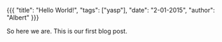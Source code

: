 {{{
  "title": "Hello World!",
  "tags": ["yasp"],
  "date": "2-01-2015",
  "author": "Albert"
}}}

So here we are.  This is our first blog post.